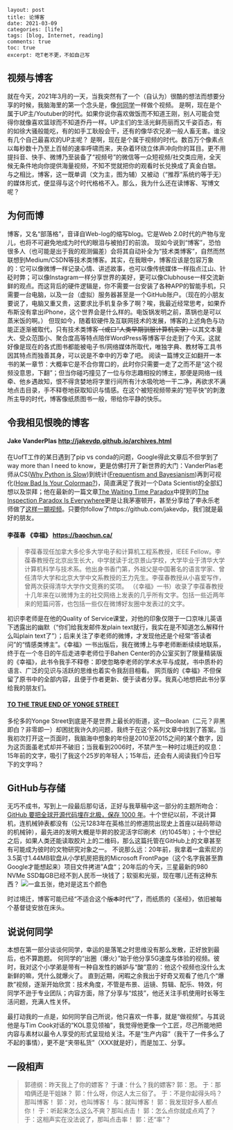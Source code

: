 ```
layout: post
title: 论博客
date: 2021-03-09
categories: [life]
tags: [blog, Internet, reading]
comments: true
toc: true
excerpt: 吃T老不更，不如自己写
```

## 视频与博客
就在今天，2021年3月的一天，当我突然有了一个（自认为）很酷的想法而想要分享的时候，我脑海里的第一个念头是，像[何同学](https://space.bilibili.com/163637592)一样做个视频。
是啊，现在是个属于UP主/Youtuber的时代。如果你说你喜欢做饭而不知道王刚，别人可能会觉得你就像喜欢篮球而不知道乔丹一样。UP主们的生活光鲜亮丽而又千姿百态，有的如徐大骚般能吃，有的如手工耿般会干，还有的像华农兄弟一般人畜无害。谁没有几个自己最喜欢的UP主呢？
是啊，现在是个属于视频的时代。数百万个像素点以每秒数十乃至上百帧的速率呼啸而来，夹杂着环绕立体声冲向你的耳目。更不用提抖音、快手、微博乃至装备了“视频号”的微信等一众短视频/社交类应用，全天候无条件地向你提供海量视频，不知不觉就把你的观看时长兑换成了真金白银。
与之相比，博客，这一既单调（文为主，图为辅）又被动（“推荐”系统约等于无）的媒体形式，便显得与这个时代格格不入。那么，我为什么还在读博客、写博文呢？

## 为何而博
博客，又名“部落格”，音译自Web-log的缩写blog。它是Web 2.0时代的产物与宠儿，也将不可避免地成为时代的眼泪与被拍打的前浪。
现如今说到“博客”，恐怕很多人（也可能是出于我的观测偏差）会将其自动补全为“技术类博客”，自然而然联想到Medium/CSDN等技术类博客。其实，在我眼中，博客应该是包容万象的：它可以像微博一样记录心情、讲述故事，也可以像传统媒体一样指点江山、针砭时弊；可以像Instagram一样分享世界的美好，更可以像Clubhouse一样交流新鲜的观点。而这背后的硬件逻辑是，你不需要一台安装了各种APP的智能手机，只需要一台电脑，以及一台（虚拟）服务器甚至是一个GitHub账户。（现在的小朋友要说了，电脑又重又贵，这要求比手机复杂多了啊？唉，我最近经常思考，如果乔布斯没有拿出iPhone，这个世界会是什么样的。电饭锅发明之前，蒸锅也是可以蒸米饭的啊。）
但现如今，随着软硬件及互联网技术的发展，博客的上述角色与功能正逐渐被取代，只有技术类博客~~（或曰“人类早期驯服计算机实录）~~以其文本量大、受众范围小、聚合度高等特点陪伴WordPress等博客平台走到了今天。这就好像是现在的各式图书都能被电子书/网络媒体所取代，唯独字典、教材等工具书因其特点而独善其身，可以说是不幸中的万幸了吧。
阅读一篇博文正如翻开一本书的某一章节：大概率它是不合你胃口的，此时你只需要一走了之而不是“这个视频没意思，下翻”；但当你碰巧撞见了一位与你志趣相投的博主，那便是网络一线牵、他乡遇故知，恨不得贪婪地将字里行间所有汁水吸吮地一干二净，再欲求不满地点击目录，手不释卷地获取知识与情感。在这个被短视频带来的“短平快”的刺激所主导的时代，博客像纸质图书一般，带给你平静的快乐。

## 令我相见恨晚的博客
#### Jake VanderPlas http://jakevdp.github.io/archives.html
在UofT工作的某日遇到了pip vs conda的问题，Google得此文章后不但学到了way more than I need to know，更是仿佛打开了新世界的大门：VanderPlas老师从CS([Why Python is Slow](http://jakevdp.github.io/blog/2014/05/09/why-python-is-slow/))到统计([Frequentism and Bayesianism](http://jakevdp.github.io/blog/2014/03/11/frequentism-and-bayesianism-a-practical-intro/))再到可视化([How Bad Is Your Colormap?](http://jakevdp.github.io/blog/2014/10/16/how-bad-is-your-colormap/))，简直满足了我对一个Data Scientist的全部幻想以及崇拜；他在最新的一篇文章[The Waiting Time Paradox](http://jakevdp.github.io/blog/2018/09/13/waiting-time-paradox/)中提到的[The Inspection Paradox Is Everywhere](http://allendowney.blogspot.com/2015/08/the-inspection-paradox-is-everywhere.html)更是让我茅塞顿开，甚至分享给了李永乐老师做了[这样一期视频](https://www.youtube.com/watch?v=iDXj9UqtsIM)。只要你follow了https://github.com/jakevdp，我们就是最好的朋友。
#### 李葆春 《幸福》 https://baochun.ca/
> 李葆春现任加拿大多伦多大学电子和计算机工程系教授，IEEE Fellow。李葆春教授在北京出生长大，中学就读于北京景山学校，大学毕业于清华大学计算机科学与技术系。他出身书香门第，外祖父是中国著名的语言学家、曾任清华大学和北京大学中文系教授的王力先生。李葆春教授从小喜爱写作，曾两次获得清华大学作文竞赛的奖项。
> （《幸福》一书）收录了李葆春教授十几年来在以微博为主的社交网络上发表的几乎所有文字。包括一些近两年来的短篇问答，也包括一些仅在微博好友圈中发表过的文字。

初识李老师是在他的Quality of Service课堂，对他的印象仅限于一口京味儿英语下透露出的幽默（“你们给我发邮件发plain text就行，我实在是不知道怎么解释什么叫plain text了”）；后来关注了李老师的微博，才发现他还是个经常“答读者问”的“情感类博主”。《幸福》一书出版后，我在微博上与李老师断断续续地联系，终于在一个冬日的午后走进李老师位于Bahen Center的办公室买到了限量精装版的《幸福》，此书令我手不释卷：即使忽略李老师的学术水平与成就，书中质朴的语言、广泛的见识与活跃的思维也着实令我刮目相看。
网页版的《幸福》不但保留了原书中的全部内容，且便于作者更新、便于读者分享。我真心地想把此书分享给我的朋友们。
#### [TO THE TRUE END OF YONGE STREET](https://bowjamesbow.ca/personalfamily-news/travel/yonge-street/)
多伦多的Yonge Street到底是不是世界上最长的街道，这一Boolean（二元？非黑即白？非零即一）却困扰我许久的问题，我终于在这个系列文章中找到了答案。当我初次打开这一页面时，我脑海中想象的年份是2010至2015之间的某个数字，因为这页面虽老式却并不破旧；当我看到2006时，不禁产生一种时过境迁的叹息：15年前的文字，吸引了我这个25岁的年轻人；15年后，还会有人阅读我们今日写下的文字吗？

## GitHub与存储
无巧不成书，写到上一段最后那句话，正好与我草稿中这一部分的主题所吻合：[GitHub 要把全球开源代码埋在北极，保存 1000 年](https://www.ifanr.com/1282927)。十个世纪以前，不说计算机，连机械钟表都没有（公元1283年在英格兰的修道院出现史上首座以砝码带动的机械钟），最先进的发明大概是毕昇的胶泥活字印刷术（约1045年）；十个世纪之后，如果人类还能读取胶片上的二维码，那么这篇托管在GitHub上的文章甚至有可能成为彼时的文物研究对象之一。
不说那么远：20年前，我拿着一盒索尼的3.5英寸1.44MB软盘从小学机房把我的Microsoft FrontPage（这个名字我甚至靠Google才能想起来）项目文件拷进”A盘“；20年后的今天，三星最新的980 NVMe SSD每GB已经不到人民币一块钱了；软驱和光驱，现在哪儿还有这种东西？
![一盒五张，绝对是这五个颜色](https://img.alicdn.com/imgextra/i3/22458447/TB2hfLbtpXXXXaPXXXXXXXXXXXX_!!22458447.jpg)  

时过境迁，博客可能已经“不适合这个~~版本~~时代”了，而纸质的《圣经》，依旧被每个基督徒安放在床头。

## 说说何同学
本想在第一部分谈谈何同学，幸运的是落笔之时思维没有那么发散，正好放到最后，也不算跑题。
何同学的“出圈（爆火）”始于他分享5G速度与体验的视频。彼时，我对这个小学弟是带有一种自发性的嫉妒与“酸”意的：他这个视频也没什么太新鲜的嘛，凭什么就爆火了。
直到近期，闲暇之余我出于好奇又观看了他几个“爆款”视频，逐渐开始欣赏：技术角度，不管是布景、运镜、剪辑、配乐、特效，何同学不逊于专业团队；内容方面，除了分享与“炫技”，他还关注手机使用时长等生活问题，充满人性关怀。

最打动我的一点是，如何同学自己所说，他只喜欢一件事，就是“做视频”。与其说他是与Tim Cook对话的“KOL意见领袖”，我觉得他更像一个工匠，尽己所能地把内容与素材以最令人享受的形式呈现给关注。不是“生产内容”（我干了一件多么了不起的事情），更不是“夹带私货”（XXX就是好），而是加工、分享。

## 一段相声
> 郭德纲：昨天我上了你的嫖客？
> 于谦：什么？我的嫖客?
> 郭：恩。
> 于：那咱俩还是干姐妹？
> 郭：什么呀，你这人太三俗了。
> 于：不是你起得头吗？那叫博客！
> 郭：对，也叫博客！
> 与：就叫博客！
> 郭：我发现好多人都点你！
> 于：听起来怎么这么不爽？那叫点击！
> 郭：怎么点你就成点鸡了？
> 于：这相声实在没法说了，那叫点击率！
> 郭：还“率”？